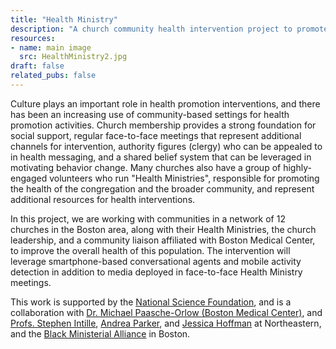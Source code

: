 ```yaml
---
title: "Health Ministry"
description: "A church community health intervention project to promote healthy behavior change."
resources:
- name: main image
  src: HealthMinistry2.jpg
draft: false
related_pubs: false
---
```


Culture plays an important role in health promotion interventions, and there has been an increasing use of community-based settings for health promotion activities. Church membership provides a strong foundation for social support, regular face-to-face meetings that represent additional channels for intervention, authority figures (clergy) who can be appealed to in health messaging, and a shared belief system that can be leveraged in motivating behavior change.
Many churches also have a group of highly-engaged volunteers who run "Health Ministries", responsible for promoting the health of the congregation and the broader community, and represent additional resources for health interventions.

In this project, we are working with communities in a network of 12 churches in the Boston area, along with their Health Ministries, the church leadership, and a community liaison affiliated with Boston Medical Center, to improve the overall health of this population. The intervention will leverage smartphone-based conversational agents and mobile activity detection in addition to media deployed in face-to-face Health Ministry meetings.

This work is supported by the [National Science Foundation](https://www.nsf.gov/), and is a collaboration with [Dr. Michael Paasche-Orlow (Boston Medical Center)](https://www.bumc.bu.edu/busm/profile/michael-paasche-orlow/), and [Profs. Stephen Intille](https://www.ccis.northeastern.edu/people/stephen-intille/), [Andrea Parker](https://www.ccis.northeastern.edu/people/andrea-grimes-parker/), and [Jessica Hoffman](https://bouve.northeastern.edu/directory/jessica-hoffman/) at Northeastern, and the [Black Ministerial Alliance](https://bmaboston.org/) in Boston.

